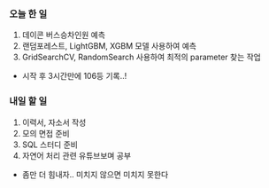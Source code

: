 ### 오늘 한 일
1. 데이콘 버스승차인원 예측
2. 랜덤포레스트, LightGBM, XGBM 모델 사용하여 예측
3. GridSearchCV, RandomSearch 사용하여 최적의 parameter 찾는 작업
* 시작 후 3시간만에 106등 기록..!

### 내일 할 일
1. 이력서, 자소서 작성
2. 모의 면접 준비
3. SQL 스터디 준비
4. 자연어 처리 관련 유튜브보며 공부
* 좀만 더 힘내자.. 미치지 않으면 미치지 못한다
